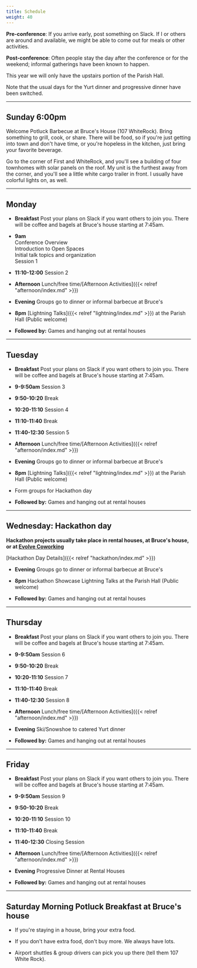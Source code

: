 ```yaml
---
title: Schedule
weight: 40
---
```


**Pre-conference**: If you arrive early, post something on Slack. If I or others
are around and available, we might be able to come out for meals or other
activities.

**Post-conference**: Often people stay the day after the conference or for the
weekend; informal gatherings have been known to happen.

This year we will only have the upstairs portion of the Parish Hall.

Note that the usual days for the Yurt dinner and progressive dinner have been switched.

***********************************

Sunday 6:00pm
-------------

Welcome Potluck Barbecue at Bruce's House (107 WhiteRock). Bring something to
grill, cook, or share. There will be food, so if you're just getting into town
and don't have time, or you're hopeless in the kitchen, just bring your
favorite beverage.

Go to the corner of First and WhiteRock, and you'll see a building of four
townhomes with solar panels on the roof. My unit is the furthest away from
the corner, and you'll see a little white cargo trailer in front. I usually
have colorful lights on, as well.

***********************************

Monday
------

- **Breakfast** Post your plans on Slack if you want others to join you.
  There will be coffee and bagels at Bruce's house starting at 7:45am.

- **9am**\
Conference Overview\
Introduction to Open Spaces\
Initial talk topics and organization\
Session 1

- **11:10-12:00** Session 2

- **Afternoon** Lunch/free time/[Afternoon Activities]({{< relref "afternoon/index.md" >}})

- **Evening** Groups go to dinner or informal barbecue at Bruce's

- **8pm** [Lightning Talks]({{< relref "lightning/index.md" >}}) at the Parish Hall (Public welcome)

- **Followed by:** Games and hanging out at rental houses

***********************************

Tuesday
-------

- **Breakfast** Post your plans on Slack if you want others to join you.
  There will be coffee and bagels at Bruce's house starting at 7:45am.

- **9-9:50am** Session 3

- **9:50-10:20** Break

- **10:20-11:10** Session 4

- **11:10-11:40** Break

- **11:40-12:30** Session 5

- **Afternoon** Lunch/free time/[Afternoon Activities]({{< relref "afternoon/index.md" >}})

- **Evening** Groups go to dinner or informal barbecue at Bruce's

- **8pm** [Lightning Talks]({{< relref "lightning/index.md" >}}) at the Parish Hall (Public welcome)

- Form groups for Hackathon day

- **Followed by:** Games and hanging out at rental houses

***********************************

Wednesday: Hackathon day
------------------------

**Hackathon projects usually take place in rental houses, at Bruce's house, or
at [Evolve Coworking](https://www.evolvework.co/)**

[Hackathon Day Details]({{< relref "hackathon/index.md" >}})

- **Evening** Groups go to dinner or informal barbecue at Bruce's

- **8pm** Hackathon Showcase Lightning Talks at the Parish Hall (Public welcome)

- **Followed by:** Games and hanging out at rental houses

***********************************

Thursday
--------

- **Breakfast** Post your plans on Slack if you want others to join you.
  There will be coffee and bagels at Bruce's house starting at 7:45am.

- **9-9:50am** Session 6

- **9:50-10:20** Break

- **10:20-11:10** Session 7

- **11:10-11:40** Break

- **11:40-12:30** Session 8

- **Afternoon** Lunch/free time/[Afternoon Activities]({{< relref "afternoon/index.md" >}})

- **Evening** Ski/Snowshoe to catered Yurt dinner

- **Followed by:** Games and hanging out at rental houses

***********************************

Friday
------

- **Breakfast** Post your plans on Slack if you want others to join you.
  There will be coffee and bagels at Bruce's house starting at 7:45am.

- **9-9:50am** Session 9

- **9:50-10:20** Break

- **10:20-11:10** Session 10

- **11:10-11:40** Break

- **11:40-12:30** Closing Session

- **Afternoon** Lunch/free time/[Afternoon Activities]({{< relref "afternoon/index.md" >}})

- **Evening** Progressive Dinner at Rental Houses

- **Followed by:** Games and hanging out at rental houses

***********************************

Saturday Morning Potluck Breakfast at Bruce's house
---------------------------------------------------

- If you're staying in a house, bring your extra food.

- If you don't have extra food, don't buy more. We always have lots.

- Airport shuttles & group drivers can pick you up there (tell them 107 White Rock).
